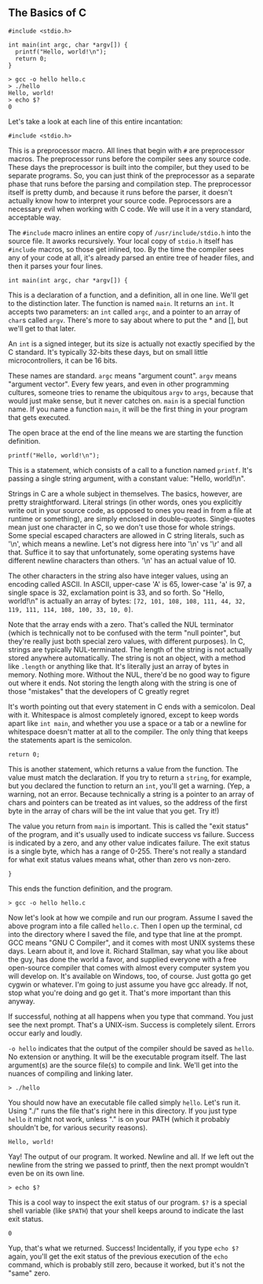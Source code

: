
## The Basics of C

```
#include <stdio.h>

int main(int argc, char *argv[]) {
  printf("Hello, world!\n");
  return 0;
}
```

```
> gcc -o hello hello.c
> ./hello
Hello, world!
> echo $?
0
```


Let's take a look at each line of this entire incantation:


```
#include <stdio.h>
```
This is a preprocessor macro.  All lines that begin with `#` are preprocessor macros.  The preprocessor runs before the compiler sees any source code.  These days the preprocessor is built into the compiler, but they used to be separate programs.  So, you can just think of the preprocessor as a separate phase that runs before the parsing and compilation step.  The preprocessor itself is pretty dumb, and because it runs before the parser, it doesn't actually know how to interpret your source code.  Peprocessors are a necessary evil when working with C code.  We will use it in a very standard, acceptable way.

The `#include` macro inlines an entire copy of `/usr/include/stdio.h` into the source file.  It aworks recursively.  Your local copy of `stdio.h` itself has `#include` macros, so those get inlined, too.  By the time the compiler sees any of your code at all, it's already parsed an entire tree of header files, and then it parses your four lines.


```
int main(int argc, char *argv[]) {
```
This is a declaration of a function, and a definition, all in one line.  We'll get to the distinction later.  The function is named `main`.  It returns an `int`.  It accepts two parameters:  an `int` called `argc`, and a pointer to an array of `char`s called `argv`.  There's more to say about where to put the * and [], but we'll get to that later.

An `int` is a signed integer, but its size is actually not exactly specified by the C standard.  It's typically 32-bits these days, but on small little microcontrollers, it can be 16 bits.

These names are standard.  `argc` means "argument count".  `argv` means "argument vector".  Every few years, and even in other programming cultures, someone tries to rename the ubiquitous `argv` to `args`, because that would just make sense, but it never catches on.  `main` is a special function name.  If you name a function `main`, it will be the first thing in your program that gets executed.

The open brace at the end of the line means we are starting the function definition.


```
printf("Hello, world!\n");
```
This is a statement, which consists of a call to a function named `printf`.  It's passing a single string argument, with a constant value: "Hello, world!\n".

Strings in C are a whole subject in themselves.  The basics, however, are pretty straightforward.  Literal strings (in other words, ones you explicitly write out in your source code, as opposed to ones you read in from a file at runtime or something), are simply enclosed in double-quotes.  Single-quotes mean just one character in C, so we don't use those for whole strings.  Some special escaped characters are allowed in C string literals, such as '\n', which means a newline.  Let's not digress here into '\n' vs '\r' and all that.  Suffice it to say that unfortunately, some operating systems have different newline characters than others.  '\n' has an actual value of 10.

The other characters in the string also have integer values, using an encoding called ASCII.  In ASCII, upper-case 'A' is 65, lower-case 'a' is 97, a single space is 32, exclamation point is 33, and so forth.  So "Hello, world!\n" is actually an array of bytes:
  `[72, 101, 108, 108, 111, 44, 32, 119, 111, 114, 108, 100, 33, 10, 0]`.

Note that the array ends with a zero.  That's called the NUL terminator (which is technically not to be confused with the term "null pointer", but they're really just both special zero values, with different purposes).  In C, strings are typically NUL-terminated.  The length of the string is not actually stored anywhere automatically.  The string is not an object, with a method like `.length` or anything like that.  It's literally just an array of bytes in memory.  Nothing more.  Without the NUL, there'd be no good way to figure out where it ends.  Not storing the length along with the string is one of those "mistakes" that the developers of C greatly regret

It's worth pointing out that every statement in C ends with a semicolon.  Deal with it.  Whitespace is almost completely ignored, except to keep words apart like `int main`, and whether you use a space or a tab or a newline for whitespace doesn't matter at all to the compiler.  The only thing that keeps the statements apart is the semicolon.


```
return 0;
```
This is another statement, which returns a value from the function.  The value must match the declaration.  If you try to return a `string`, for example, but you declared the function to return an `int`, you'll get a warning.  (Yep, a warning, not an error.  Because technically a string is a pointer to an array of chars and pointers can be treated as int values, so the address of the first byte in the array of chars will be the int value that you get.  Try it!)

The value you return from `main` is important.  This is called the "exit status" of the program, and it's usually used to indicate success vs failure.  Success is indicated by a zero, and any other value indicates failure.  The exit status is a single byte, which has a range of 0-255.  There's not really a standard for what exit status values means what, other than zero vs non-zero.


```
}
```
This ends the function definition, and the program.


```
> gcc -o hello hello.c
```
Now let's look at how we compile and run our program.  Assume I saved the above program into a file called `hello.c`.  Then I open up the terminal, cd into the directory where I saved the file, and type that line at the prompt.  GCC means "GNU C Compiler", and it comes with most UNIX systems these days.  Learn about it, and love it.  Richard Stallman, say what you like about the guy, has done the world a favor, and supplied everyone with a free open-source compiler that comes with almost every computer system you will develop on.  It's available on Windows, too, of course.  Just gotta go get cygwin or whatever.  I'm going to just assume you have gcc already.  If not, stop what you're doing and go get it.  That's more important than this anyway.

If successful, nothing at all happens when you type that command.  You just see the next prompt.  That's a UNIX-ism.  Success is completely silent.  Errors occur early and loudly.

`-o hello` indicates that the output of the compiler should be saved as `hello`.  No extension or anything.  It will be the executable program itself.  The last argument(s) are the source file(s) to compile and link.  We'll get into the nuances of compiling and linking later.


```
> ./hello
```
You should now have an executable file called simply `hello`.  Let's run it.  Using "./" runs the file that's right here in this directory.  If you just type `hello` it might not work, unless "." is on your PATH (which it probably shouldn't be, for various security reasons).


```
Hello, world!
```
Yay!  The output of our program.  It worked.  Newline and all.  If we left out the newline from the string we passed to printf, then the next prompt wouldn't even be on its own line.


```
> echo $?
```
This is a cool way to inspect the exit status of our program.  `$?` is a special shell variable (like `$PATH`) that your shell keeps around to indicate the last exit status.


```
0
```
Yup, that's what we returned.  Success!
Incidentally, if you type `echo $?` again, you'll get the exit status of the previous execution of the `echo` command, which is probably still zero, because it worked, but it's not the "same" zero.

